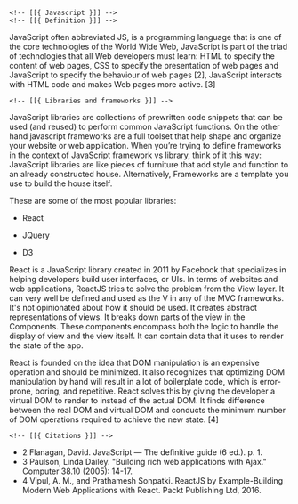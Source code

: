 <!-- This is the Javascript part --> 
<!-- Author: github/nemo256 -->

    <!-- [[{ Javascript }]] -->
    <!-- [[{ Definition }]] -->

JavaScript often abbreviated JS, is a programming language that is one of the core technologies of the World Wide Web, JavaScript is part of the triad of technologies that all Web developers must learn: HTML to specify the content of web pages, CSS to specify the presentation of web pages and JavaScript to specify the behaviour of web pages [2], JavaScript interacts with HTML code and makes Web pages more active. [3]

    <!-- [[{ Libraries and frameworks }]] -->

JavaScript libraries are collections of prewritten code snippets that can be used (and reused) to perform common JavaScript functions. On the other hand javascript frameworks are a full toolset that help shape and organize your website or web application. When you’re trying to define frameworks in the context of JavaScript framework vs library, think of it this way: JavaScript libraries are like pieces of furniture that add style and function to an already constructed house. Alternatively, Frameworks are a template you use to build the house itself.

These are some of the most popular libraries:
  * React
  * JQuery
  * D3

    <!-- [[{ React }]] -->

React is a JavaScript library created in 2011 by Facebook that specializes in helping developers build user interfaces, or UIs. In terms of websites and web applications, ReactJS tries to solve the problem from the View layer. It can very well be defined and used as the V in any of the MVC frameworks. It's not opinionated about how it should be used. It creates abstract representations of views. It breaks down parts of the view in the Components. These components encompass both the logic to handle the display of view and the view itself. It can contain data that it uses to render the state of the app.

React is founded on the idea that DOM manipulation is an expensive operation and should be minimized. It also recognizes that optimizing DOM manipulation by hand will result in a lot of boilerplate code, which is error-prone, boring, and repetitive. React solves this by giving the developer a virtual DOM to render to instead of the actual DOM. It finds difference between the real DOM and virtual DOM and conducts the minimum number of DOM operations required to achieve the new state. [4]

    <!-- [[{ Citations }]] -->
* 2 Flanagan, David. JavaScript — The definitive guide (6 ed.). p. 1.
* 3 Paulson, Linda Dailey. "Building rich web applications with Ajax." Computer 38.10 (2005): 14-17.
* 4 Vipul, A. M., and Prathamesh Sonpatki. ReactJS by Example-Building Modern Web Applications with React. Packt Publishing Ltd, 2016. 
